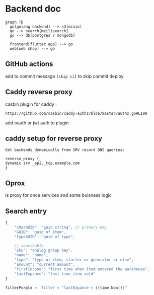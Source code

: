 # Backend doc

```mermaid
graph TD
  go[golang backend] --> s3[minio]
  go --> search[meilisearch]
  go --> db[postgres ? mongodb]
  
  frontend[flutter app] --> go
  web[web shop] --> go
```

## GitHub actions

add to commit message ```[skip ci]``` to skip commit deploy

## Caddy reverse proxy

casbin plugin for caddy :

```http
https://github.com/casbin/caddy-authz/blob/master/authz.go#L100
```

add oauth or jwt auth to plugin

## caddy setup for reverse proxy

```text
Get backends dynamically from SRV record DNS queries:

reverse_proxy {
dynamic srv _api._tcp.example.com
}
```

## Oprox

is proxy for once services and some buisness logic

## Search entry

```js
{
    "charGUID": "guid string", // primary key
    "GUID": "guid of item",
    "typeGUID": "guid of type",

    // searchable
    "sku": "analog group key",
    "name": "name",
    "type": "type of item, starter or generator or else",
    "amount": "current amount",
    "firstIncome": "first time when item entered the warehouse",
    "lastExpance": "last time item sold"
}
```

```js
filterPurple = `filter = "lastExpance < ${time.Now()}"`
```
